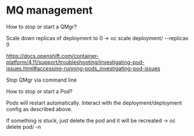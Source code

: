 
# MQ management
How to stop or start a QMgr?

Scale down replicas of deployment to 0 -> oc scale deployment/<deployment name> --replicas 0

https://docs.openshift.com/container-platform/4.11/support/troubleshooting/investigating-pod-issues.html#accessing-running-pods_investigating-pod-issues

Stop QMgr via command line

How to stop or start a Pod?

Pods will restart automatically. Interact with the deployment/deployment config as described above.

If something is stuck, just delete the pod and it will be recreated -> oc delete pod/<pod> -n <namespace>